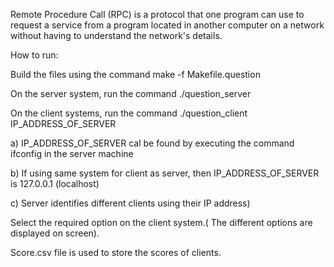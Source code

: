 Remote Procedure Call (RPC) is a protocol that one program can use to request a service from a program located in another computer on a network without having to understand the network's details.

How to run:

Build the files using the command make -f Makefile.question

On the server system, run the command ./question_server

On the client systems, run the command ./question_client IP_ADDRESS_OF_SERVER

  a)	IP_ADDRESS_OF_SERVER cal be found by executing the command ifconfig in the server machine
  
  b)	If using same system for client as server, then IP_ADDRESS_OF_SERVER is 127.0.0.1 (localhost)
  
  c)	Server identifies different clients using their IP address)

Select the required option on the client system.( The different options are displayed on screen).

Score.csv file is used to store the scores of clients.
